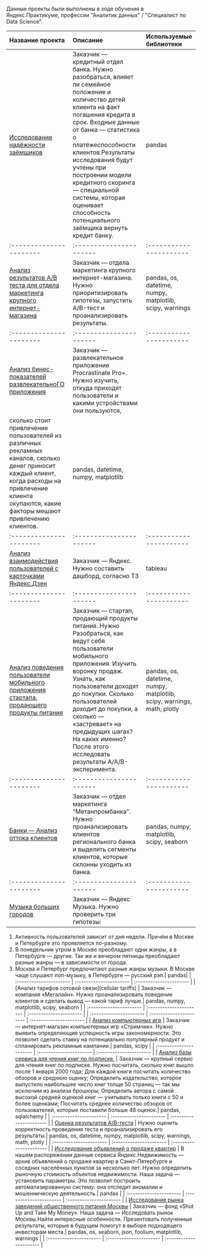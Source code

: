 Данные проекты были выполнены в ходе обучения в Яндекс.Практикуме, профессии "Аналитик данных" / "Специалист по Data Science".

| Название проекта | Описание | Используемые библиотеки | 
| :---------------------- | :---------------------- | :---------------------- |
| [Исследование надёжности заёмщиков](investigation_of_the_reliability_of_borrowers) | Заказчик — кредитный отдел банка. Нужно разобраться, влияет ли семейное положение и количество детей клиента на факт погашения кредита в срок. Входные данные от банка — статистика о платёжеспособности клиентов.Результаты исследования будут учтены при построении модели кредитного скоринга — специальной системы, которая оценивает способность потенциального заёмщика вернуть кредит банку.| pandas |
| :---------------------- | :---------------------- | :---------------------- |
| [Анализ результатов А/В теста для отдела маркетинга крупного интернет-магазина](A-B_testing) | Заказчик — отдела маркетинга крупного интернет-магазина. Нужно приоритизировать гипотезы, запустить A/B-тест и проанализировать результаты.| pandas, os, datetime, numpy, matplotlib, scipy, warnings |
| :---------------------- | :---------------------- | :---------------------- |
| [Анализ бинес-показателей развлекательноГО приложения](analysis_of_business_indicators) | Заказчик — развлекательное приложение Procrastinate Pro+. Нужно изучить, откуда приходят пользователи и какими устройствами они пользуются,
сколько стоит привлечение пользователей из различных рекламных каналов, сколько денег приносит каждый клиент, когда расходы на привлечение клиента окупаются, какие факторы мешают привлечению клиентов.| pandas, datetime, numpy, matplotlib |
| :---------------------- | :---------------------- | :---------------------- |
| [Анализ взаимодействия пользователей с карточками Яндекс.Дзен](analysis_of_user_interaction_with_yandex_cards) | Заказчик — Яндекс. Нужно составить дашборд, согласно ТЗ| tableau |
| :---------------------- | :---------------------- | :---------------------- |
| [Анализ поведения пользователи мобильного приложения стартапа, продающего продукты питания](analyzing_the_behavior_of_users_of_a_startup's_food-selling_mobile_app) | Заказчик — cтартап, продающий продукты питания. Нужно Разобраться, как ведут себя пользователи мобильного приложения. Изучить воронку продаж. Узнать, как пользователи доходят до покупки. Сколько пользователей доходит до покупки, а сколько — «застревает» на предыдущих шагах? На каких именно? После этого исследовать результаты A/A/B-эксперимента.| pandas, os, datetime, numpy, matplotlib, scipy, warnings, math, plotly |
| :---------------------- | :---------------------- | :---------------------- |
| [Банки — Анализ оттока клиентов](banks_analysis_of_customer_outflow) | Заказчик — отдел маркетинга “Метанпромбанка”. Нужно проанализировать клиентов регионального банка и выделить сегменты клиентов, которые склонны уходить из банка.| pandas, numpy, matplotlib, scipy, seaborn|
| :---------------------- | :---------------------- | :---------------------- |
| [Музыка больших городов](big_cities_music) | Заказчик — Яндекс Музыка. Нужно проверить три гипотезы:
1. Активность пользователей зависит от дня недели. Причём в Москве и Петербурге это проявляется по-разному.
2. В понедельник утром в Москве преобладают одни жанры, а в Петербурге — другие. 
Так же и вечером пятницы преобладают разные жанры — в зависимости от города.
3. Москва и Петербург предпочитают разные жанры музыки. В Москве чаще слушают поп-музыку, в Петербурге — русский рэп.| pandas|
| :---------------------- | :---------------------- | :---------------------- |
| [Анализ тарифов сотовой связи](cellular tariffs) | Заказчик — компания «Мегалайн». Нужно проанализировать поведение клиентов и сделать вывод — какой тариф лучше.| pandas, numpy, matplotlib, scipy, seaborn |
| :---------------------- | :---------------------- | :---------------------- |
| :---------------------- | :---------------------- | :---------------------- |
| [Анализ компьютерных игр](computer_games_store) | Заказчик — интернет-магазин компьютерных игр «Стримчик». Нужно выявить определяющие успешность игры закономерности. Это позволит сделать ставку на потенциально популярный продукт и спланировать рекламные кампании.| pandas, scipy |
| :---------------------- | :---------------------- | :---------------------- |
| [Анализ базы сервиса для чтения книг по подписке.](reading_service_SQL) | Заказчик — крупный сервис для чтения книг по подписке. Нужно посчитать, сколько книг вышло после 1 января 2000 года;
Для каждой книги посчитать количество обзоров и среднюю оценку;
Определить издательство, которое выпустило наибольшее число книг толще 50 страниц — так мы исключим из анализа брошюры;
Определить автора с самой высокой средней оценкой книг — учитывать только книги с 50 и более оценками;
Посчитать среднее количество обзоров от пользователей, которые поставили больше 48 оценок.| pandas, sqlalchemy |
| :---------------------- | :---------------------- | :---------------------- |
| [Оценка результатов A/B-теста](recommender_system_test_a-b_analysis) | Нужно оценить корректность проведения теста и проанализировать его результаты.| pandas, os, datetime, numpy, matplotlib, scipy, warnings, math, plotly  |
| :---------------------- | :---------------------- | :---------------------- |
| [Исследование объявлений о продаже квартир](research_of_apartment_sale_ads) | В нашем распоряжении данные сервиса Яндекс.Недвижимость — архив объявлений о продаже квартир в Санкт-Петербурге и соседних населённых пунктов за несколько лет. Нужно определить рыночную стоимость объектов недвижимости. Наша задача — установить параметры. Это позволит построить автоматизированную систему: она отследит аномалии и мошенническую деятельность.| pandas |
| :---------------------- | :---------------------- | :---------------------- |
| [Исследование рынка заведений общественного питания Москвы](the_market_of_public_catering_establishments_in_Moscow) | Заказчик — фонд «Shut Up and Take My Money». Наша задача — Исследовать рынок Москвы.Найти интересные особенности.
Презентовать полученные результаты, которые в будущем помогут в выборе подходящего инвесторам места.| pandas, os, seaborn, json, foolium, matplotlib, warnings  |
| :---------------------- | :---------------------- | :---------------------- |




